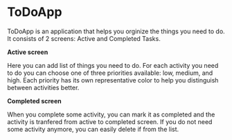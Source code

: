 # ToDoApp

ToDoApp is an application that helps you orginize the things you need to do. It consists of 2 screens: Active and Completed Tasks.

**Active screen** 

Here you can add list of things you need to do. For each activity you need to do you can choose one of three priorities available: low, medium, and high. Each priority has its own representative color to help you distinguish between activities better. 

**Completed screen**

When you complete some activity, you can mark it as completed and the activity is tranfered from active to completed screen. If you do not need some activity anymore, you can easily delete if from the list.

